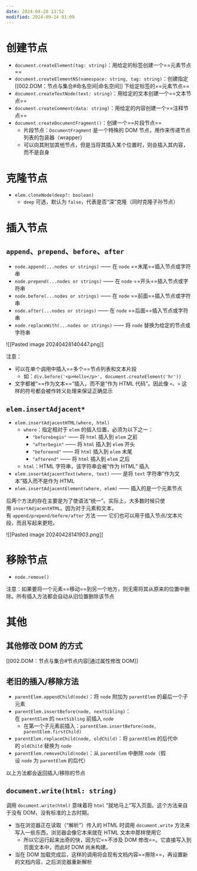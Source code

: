 ```yaml
---
date: 2024-04-28 13:52
modified: 2024-09-24 01:09
---
```


# 创建节点

- `document.createElement(tag: string)`：用给定的标签创建一个==元素节点==
- `document.createElementNS(namespace: string, tag: string)`：创建指定 [[002.DOM：节点与集合#命名空间|命名空间]] 下给定标签的==元素节点==
- `document.createTextNode(text: string)`：用给定的文本创建一个==文本节点==
- `document.createComment(data: string)`：用给定的内容创建一个==注释节点==
- `document.createDocumentFragment()`：创建一个==片段节点==
	- 片段节点：`DocumentFragment` 是一个特殊的 DOM 节点，用作来传递节点列表的包装器（wrapper）
	- 可以向其附加其他节点，但是当将其插入某个位置时，则会插入其内容，而不是自身

# 克隆节点

- `elem.cloneNode(deep?: boolean)`
	- `deep` 可选，默认为 `false`，代表是否“深”克隆（同时克隆子孙节点）

# 插入节点

## `append`、`prepend`、`before`、`after`

- `node.append(...nodes or strings)` —— 在 `node` ==末尾==插入节点或字符串
- `node.prepend(...nodes or strings)` —— 在 `node` ==开头==插入节点或字符串
- `node.before(...nodes or strings)` —— 在 `node` ==前面==插入节点或字符串
- `node.after(...nodes or strings)` —— 在 `node` ==后面==插入节点或字符串
- `node.replaceWith(...nodes or strings)` —— 将 `node` 替换为给定的节点或字符串

![[Pasted image 20240428140447.png]]

注意：

- 可以在单个调用中插入==多个==节点列表和文本片段
	- 如：`div.before('<p>Hello</p>', document.createElement('hr'))`
- 文字都被“==作为文本==”插入，而不是“作为 HTML 代码”。因此像 `<`、`>` 这样的符号都会被作转义处理来保证正确显示

## `elem.insertAdjacent*`

- `elem.insertAdjacentHTML(where, html)`
	- `where`：指定相对于 `elem` 的插入位置，必须为以下之一：
		- `"beforebegin"` —— 将 `html` 插入到 `elem` 之前
		- `"afterbegin"` —— 将 `html` 插入到 `elem` 开头
		- `"beforeend"` —— 将 `html` 插入到 `elem` 末尾
		- `"afterend"` —— 将 `html` 插入到 `elem` 之后
	- `html`：HTML 字符串，该字符串会被“作为 HTML” 插入
- `elem.insertAdjacentText(where, text)` —— 是将 `text` 字符串“作为文本”插入而不是作为 HTML
- `elem.insertAdjacentElement(where, elem)` —— 插入的是一个元素节点

后两个方法的存在主要是为了使语法“统一”。实际上，大多数时候只使用 `insertAdjacentHTML`。因为对于元素和文本，有 `append/prepend/before/after` 方法 —— 它们也可以用于插入节点/文本片段，而且写起来更短。

![[Pasted image 20240428141903.png]]

# 移除节点

- `node.remove()`

注意：如果要将一个元素==移动==到另一个地方，则无需将其从原来的位置中删除。所有插入方法都会自动从旧位置删除该节点

# 其他

## 其他修改 DOM 的方式

[[002.DOM：节点与集合#节点内容|通过属性修改 DOM]]

## 老旧的插入/移除方法

- `parentElem.appendChild(node)`：将 `node` 附加为 `parentElem` 的最后一个子元素
- `parentElem.insertBefore(node, nextSibling)`：在 `parentElem` 的 `nextSibling` 前插入 `node`
	- 在第一个子元素前插入：`parentElem.insertBefore(node, parentElem.firstChild)`
- `parentElem.replaceChild(node, oldChild)`：将 `parentElem` 的后代中的 `oldChild` 替换为 `node`
- `parentElem.removeChild(node)`：从 `parentElem` 中删除 `node`（假设 `node` 为 `parentElem` 的后代）

以上方法都会返回插入/移除的节点

## `document.write(html: string)`

调用 `document.write(html)` 意味着将 `html` “就地马上”写入页面。这个方法来自于没有 DOM，没有标准的上古时期。

- 当在浏览器正在读取（“解析”）传入的 HTML 时调用 `document.write` 方法来写入一些东西，浏览器会像它本来就在 HTML 文本中那样使用它
	- 所以它运行起来出奇的快，因为它==不涉及 DOM 修改==。它直接写入到页面文本中，而此时 DOM 尚未构建。
- 当在 DOM 加载完成后，这样的调用将会现有文档内容==擦除==，再设置新的文档内容，之后浏览器重新解析

